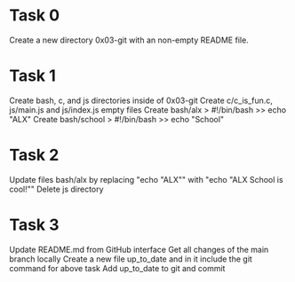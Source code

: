 # Task 0
Create a new directory 0x03-git with an non-empty README file.
# Task 1
Create bash, c, and js directories inside of 0x03-git
Create c/c_is_fun.c, js/main.js and js/index.js empty files
Create bash/alx > #!/bin/bash >> echo "ALX"
Create bash/school > #!/bin/bash >> echo "School"
# Task 2
Update files bash/alx by replacing "echo "ALX"" with "echo "ALX School is cool!""
Delete js directory
# Task 3
Update README.md from GitHub interface
Get all changes of the main branch locally
Create a new file up_to_date and in it include the git command for above task
Add up_to_date to git and commit